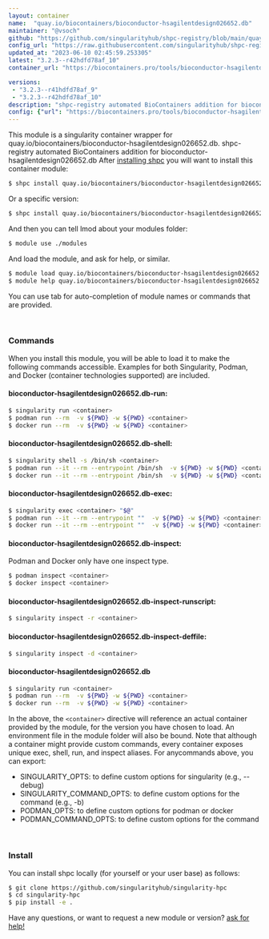 ```yaml
---
layout: container
name:  "quay.io/biocontainers/bioconductor-hsagilentdesign026652.db"
maintainer: "@vsoch"
github: "https://github.com/singularityhub/shpc-registry/blob/main/quay.io/biocontainers/bioconductor-hsagilentdesign026652.db/container.yaml"
config_url: "https://raw.githubusercontent.com/singularityhub/shpc-registry/main/quay.io/biocontainers/bioconductor-hsagilentdesign026652.db/container.yaml"
updated_at: "2023-06-10 02:45:59.253305"
latest: "3.2.3--r42hdfd78af_10"
container_url: "https://biocontainers.pro/tools/bioconductor-hsagilentdesign026652.db"

versions:
 - "3.2.3--r41hdfd78af_9"
 - "3.2.3--r42hdfd78af_10"
description: "shpc-registry automated BioContainers addition for bioconductor-hsagilentdesign026652.db"
config: {"url": "https://biocontainers.pro/tools/bioconductor-hsagilentdesign026652.db", "maintainer": "@vsoch", "description": "shpc-registry automated BioContainers addition for bioconductor-hsagilentdesign026652.db", "latest": {"3.2.3--r42hdfd78af_10": "sha256:4dc1b69fd9a19c4bdd56f508fe61ea1abf04c9c67ea13d7ab601005238ed9045"}, "tags": {"3.2.3--r41hdfd78af_9": "sha256:fb9f7d352404ca27d3cba76f2ccb535d135adf4d200690efe4ca4108b39391a0", "3.2.3--r42hdfd78af_10": "sha256:4dc1b69fd9a19c4bdd56f508fe61ea1abf04c9c67ea13d7ab601005238ed9045"}, "docker": "quay.io/biocontainers/bioconductor-hsagilentdesign026652.db"}
---
```


This module is a singularity container wrapper for quay.io/biocontainers/bioconductor-hsagilentdesign026652.db.
shpc-registry automated BioContainers addition for bioconductor-hsagilentdesign026652.db
After [installing shpc](#install) you will want to install this container module:


```bash
$ shpc install quay.io/biocontainers/bioconductor-hsagilentdesign026652.db
```

Or a specific version:

```bash
$ shpc install quay.io/biocontainers/bioconductor-hsagilentdesign026652.db:3.2.3--r42hdfd78af_10
```

And then you can tell lmod about your modules folder:

```bash
$ module use ./modules
```

And load the module, and ask for help, or similar.

```bash
$ module load quay.io/biocontainers/bioconductor-hsagilentdesign026652.db/3.2.3--r42hdfd78af_10
$ module help quay.io/biocontainers/bioconductor-hsagilentdesign026652.db/3.2.3--r42hdfd78af_10
```

You can use tab for auto-completion of module names or commands that are provided.

<br>

### Commands

When you install this module, you will be able to load it to make the following commands accessible.
Examples for both Singularity, Podman, and Docker (container technologies supported) are included.

#### bioconductor-hsagilentdesign026652.db-run:

```bash
$ singularity run <container>
$ podman run --rm  -v ${PWD} -w ${PWD} <container>
$ docker run --rm  -v ${PWD} -w ${PWD} <container>
```

#### bioconductor-hsagilentdesign026652.db-shell:

```bash
$ singularity shell -s /bin/sh <container>
$ podman run --it --rm --entrypoint /bin/sh  -v ${PWD} -w ${PWD} <container>
$ docker run --it --rm --entrypoint /bin/sh  -v ${PWD} -w ${PWD} <container>
```

#### bioconductor-hsagilentdesign026652.db-exec:

```bash
$ singularity exec <container> "$@"
$ podman run --it --rm --entrypoint ""  -v ${PWD} -w ${PWD} <container> "$@"
$ docker run --it --rm --entrypoint ""  -v ${PWD} -w ${PWD} <container> "$@"
```

#### bioconductor-hsagilentdesign026652.db-inspect:

Podman and Docker only have one inspect type.

```bash
$ podman inspect <container>
$ docker inspect <container>
```

#### bioconductor-hsagilentdesign026652.db-inspect-runscript:

```bash
$ singularity inspect -r <container>
```

#### bioconductor-hsagilentdesign026652.db-inspect-deffile:

```bash
$ singularity inspect -d <container>
```



#### bioconductor-hsagilentdesign026652.db

```bash
$ singularity run <container>
$ podman run --rm  -v ${PWD} -w ${PWD} <container>
$ docker run --rm  -v ${PWD} -w ${PWD} <container>
```


In the above, the `<container>` directive will reference an actual container provided
by the module, for the version you have chosen to load. An environment file in the
module folder will also be bound. Note that although a container
might provide custom commands, every container exposes unique exec, shell, run, and
inspect aliases. For anycommands above, you can export:

 - SINGULARITY_OPTS: to define custom options for singularity (e.g., --debug)
 - SINGULARITY_COMMAND_OPTS: to define custom options for the command (e.g., -b)
 - PODMAN_OPTS: to define custom options for podman or docker
 - PODMAN_COMMAND_OPTS: to define custom options for the command

<br>

### Install

You can install shpc locally (for yourself or your user base) as follows:

```bash
$ git clone https://github.com/singularityhub/singularity-hpc
$ cd singularity-hpc
$ pip install -e .
```

Have any questions, or want to request a new module or version? [ask for help!](https://github.com/singularityhub/singularity-hpc/issues)